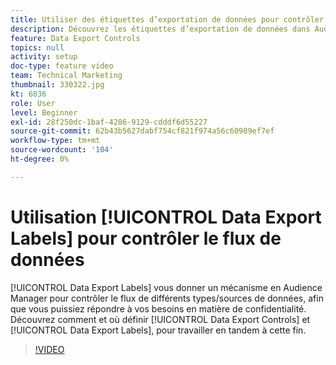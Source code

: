```yaml
---
title: Utiliser des étiquettes d’exportation de données pour contrôler le flux de données
description: Découvrez les étiquettes d’exportation de données dans Audience Manager. Vous disposez ainsi d’un mécanisme en Audience Manager pour contrôler le flux de différents types/sources de données, afin que vous puissiez répondre à vos besoins en matière de confidentialité. Découvrez comment et où définir les contrôles des exportations de données et les étiquettes d’exportation de données pour travailler en tandem à cette fin.
feature: Data Export Controls
topics: null
activity: setup
doc-type: feature video
team: Technical Marketing
thumbnail: 330322.jpg
kt: 6836
role: User
level: Beginner
exl-id: 28f250dc-1baf-4286-9129-cdddf6d55227
source-git-commit: 62b43b5627dabf754cf821f974a56c60989ef7ef
workflow-type: tm+mt
source-wordcount: '104'
ht-degree: 0%

---
```


# Utilisation [!UICONTROL Data Export Labels] pour contrôler le flux de données

[!UICONTROL Data Export Labels] vous donner un mécanisme en Audience Manager pour contrôler le flux de différents types/sources de données, afin que vous puissiez répondre à vos besoins en matière de confidentialité. Découvrez comment et où définir [!UICONTROL Data Export Controls] et [!UICONTROL Data Export Labels], pour travailler en tandem à cette fin.

>[!VIDEO](https://video.tv.adobe.com/v/330322/?quality=12&learn=on)
